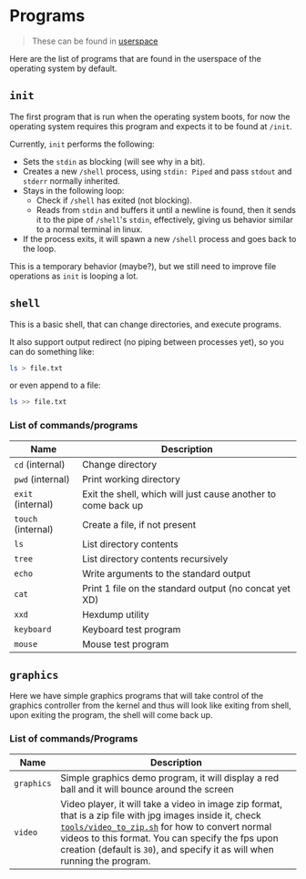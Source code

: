# Programs

> These can be found in [userspace](https://github.com/Amjad50/Emerald/tree/master/userspace)

Here are the list of programs that are found in the userspace of the operating system by default.

## `init`

The first program that is run when the operating system boots, for now the operating system requires this program and expects it to be found at `/init`. 

Currently, `init` performs the following:
- Sets the `stdin` as blocking (will see why in a bit).
- Creates a new `/shell` process, using `stdin: Piped` and pass `stdout` and `stderr` normally inherited.
- Stays in the following loop:
    - Check if `/shell` has exited (not blocking).
    - Reads from `stdin` and buffers it until a newline is found, then it sends it to the pipe of `/shell`'s `stdin`, effectively, giving
    us behavior similar to a normal terminal in linux.
- If the process exits, it will spawn a new `/shell` process and goes back to the loop.

This is a temporary behavior (maybe?), but we still need to improve file operations as `init` is looping a lot.


## `shell`

This is a basic shell, that can change directories, and execute programs.

It also support output redirect (no piping between processes yet), so you can do something like:
```sh
ls > file.txt
```
or even append to a file:
```sh
ls >> file.txt
```

### List of commands/programs

| Name               | Description                                                   |
|--------------------|---------------------------------------------------------------|
| `cd` (internal)    | Change directory                                              |
| `pwd` (internal)   | Print working directory                                       |
| `exit` (internal)  | Exit the shell, which will just cause another to come back up |
| `touch` (internal) | Create a file, if not present                                 |
| `ls`               | List directory contents                                       |
| `tree`             | List directory contents recursively                           |
| `echo`             | Write arguments to the standard output                        |
| `cat`              | Print 1 file on the standard output (no concat yet XD)        |
| `xxd`              | Hexdump utility                                               |
| `keyboard`         | Keyboard test program                                         |
| `mouse`            | Mouse test program                                            |

## `graphics`
Here we have simple graphics programs that will take control of the graphics controller from the kernel and thus
will look like exiting from shell, upon exiting the program, the shell will come back up.

### List of commands/Programs
| Name       | Description                                                                                                                                                                                                                                                                                      |
|------------|--------------------------------------------------------------------------------------------------------------------------------------------------------------------------------------------------------------------------------------------------------------------------------------------------|
| `graphics` | Simple graphics demo program, it will display a red ball and it will bounce around the screen                                                                                                                                                                                                    |
| `video`    | Video player, it will take a video in image zip format, that is a zip file with jpg images inside it, check [`tools/video_to_zip.sh`] for how to convert normal videos to this format. You can specify the fps upon creation (default is `30`), and specify it as will when running the program. |

[`tools/video_to_zip.sh`]: https://github.com/Amjad50/Emerald/blob/master/tools/video_to_zip.sh

